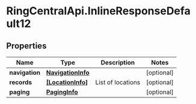 # RingCentralApi.InlineResponseDefault12

## Properties
Name | Type | Description | Notes
------------ | ------------- | ------------- | -------------
**navigation** | [**NavigationInfo**](NavigationInfo.md) |  | [optional] 
**records** | [**[LocationInfo]**](LocationInfo.md) | List of locations | [optional] 
**paging** | [**PagingInfo**](PagingInfo.md) |  | [optional] 


